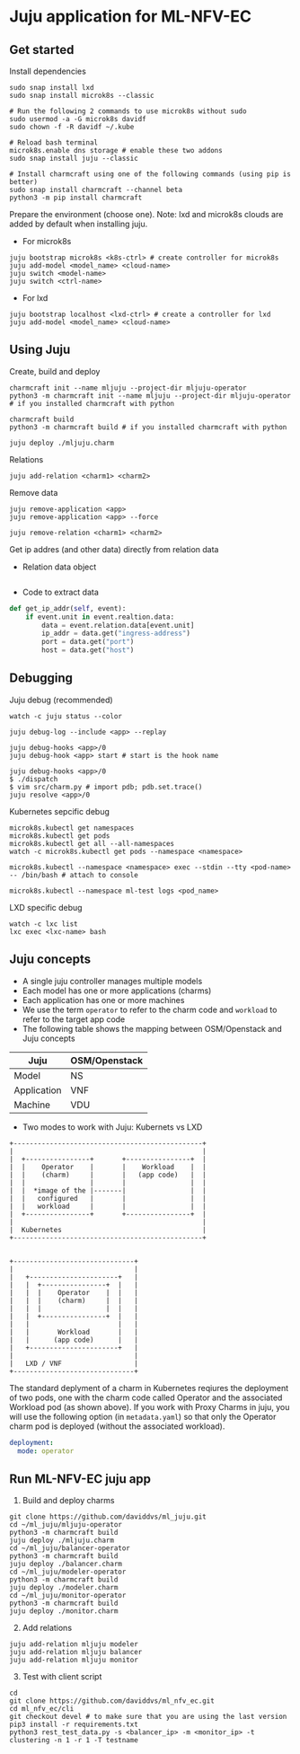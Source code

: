 # Juju application for ML-NFV-EC

## Get started
Install dependencies
```
sudo snap install lxd
sudo snap install microk8s --classic

# Run the following 2 commands to use microk8s without sudo
sudo usermod -a -G microk8s davidf
sudo chown -f -R davidf ~/.kube

# Reload bash terminal
microk8s.enable dns storage # enable these two addons
sudo snap install juju --classic

# Install charmcraft using one of the following commands (using pip is better)
sudo snap install charmcraft --channel beta
python3 -m pip install charmcraft
```


Prepare the environment (choose one).
Note: lxd and microk8s clouds are added by default when installing juju. 
- For microk8s
```
juju bootstrap microk8s <k8s-ctrl> # create controller for microk8s
juju add-model <model_name> <cloud-name>
juju switch <model-name>
juju switch <ctrl-name>
```

- For lxd
```
juju bootstrap localhost <lxd-ctrl> # create a controller for lxd
juju add-model <model_name> <cloud-name>
```

## Using Juju
Create, build and deploy
```
charmcraft init --name mljuju --project-dir mljuju-operator
python3 -m charmcraft init --name mljuju --project-dir mljuju-operator # if you installed charmcraft with python

charmcraft build
python3 -m charmcraft build # if you installed charmcraft with python

juju deploy ./mljuju.charm
```

Relations
```
juju add-relation <charm1> <charm2>
```

Remove data
```
juju remove-application <app>
juju remove-application <app> --force

juju remove-relation <charm1> <charm2>
```

Get ip addres (and other data) directly from relation data
- Relation data object
```
```

- Code to extract data

```python
def get_ip_addr(self, event):
    if event.unit in event.realtion.data:
        data = event.relation.data[event.unit]
        ip_addr = data.get("ingress-address")
        port = data.get("port")
        host = data.get("host")
```

## Debugging
Juju debug (recommended)
```
watch -c juju status --color

juju debug-log --include <app> --replay

juju debug-hooks <app>/0
juju debug-hook <app> start # start is the hook name

juju debug-hooks <app>/0
$ ./dispatch
$ vim src/charm.py # import pdb; pdb.set.trace()
juju resolve <app>/0
```

Kubernetes sepcific debug
```
microk8s.kubectl get namespaces
microk8s.kubectl get pods
microk8s.kubectl get all --all-namespaces
watch -c microk8s.kubectl get pods --namespace <namespace>

microk8s.kubectl --namespace <namespace> exec --stdin --tty <pod-name> -- /bin/bash # attach to console

microk8s.kubectl --namespace ml-test logs <pod_name>
```

LXD specific debug
```
watch -c lxc list
lxc exec <lxc-name> bash
```

## Juju concepts
- A single juju controller manages multiple models
- Each model has one or more applications (charms)
- Each application has one or more machines
- We use the term `operator` to refer to the charm code and `workload` to refer to the target app code
- The following table shows the mapping between OSM/Openstack and Juju concepts

|    Juju     | OSM/Openstack |
|-------------|---------------|
| Model       | NS            |
| Application | VNF           |
| Machine     | VDU           |

- Two modes to work with Juju: Kubernets vs LXD
 
```
+-----------------------------------------------+
|                                               |
|  +----------------+       +----------------+  |
|  |    Operator    |       |    Workload    |  |
|  |    (charm)     |       |   (app code)   |  |
|  |                |       |                |  |
|  |  *image of the |-------|                |  |
|  |   configured   |       |                |  |
|  |   workload     |       |                |  |
|  +----------------+       +----------------+  |
|                                               |
|  Kubernetes                                   |
+-----------------------------------------------+


+------------------------------+
|                              |
|   +----------------------+   |
|   |  +----------------+  |   |
|   |  |    Operator    |  |   |
|   |  |    (charm)     |  |   |
|   |  |                |  |   |
|   |  +----------------+  |   |
|   |                      |   |
|   |       Workload       |   |
|   |      (app code)      |   |
|   +----------------------+   |
|                              |
|   LXD / VNF                  |
+------------------------------+
```

The standard deplyment of a charm in Kubernetes reqiures the deployment of two pods, one with the charm code called Operator and the associated Workload pod (as shown above). If you work with Proxy Charms in juju, you will use the following option (in `metadata.yaml`) so that only the Operator charm pod is deployed (without the associated workload).
```yaml
deployment:
  mode: operator
```

## Run ML-NFV-EC juju app
1. Build and deploy charms
```
git clone https://github.com/daviddvs/ml_juju.git
cd ~/ml_juju/mljuju-operator
python3 -m charmcraft build
juju deploy ./mljuju.charm 
cd ~/ml_juju/balancer-operator
python3 -m charmcraft build
juju deploy ./balancer.charm 
cd ~/ml_juju/modeler-operator
python3 -m charmcraft build
juju deploy ./modeler.charm
cd ~/ml_juju/monitor-operator
python3 -m charmcraft build
juju deploy ./monitor.charm 
```

2. Add relations
```
juju add-relation mljuju modeler
juju add-relation mljuju balancer
juju add-relation mljuju monitor
```

3. Test with client script
```
cd
git clone https://github.com/daviddvs/ml_nfv_ec.git
cd ml_nfv_ec/cli
git checkout devel # to make sure that you are using the last version
pip3 install -r requirements.txt
python3 rest_test_data.py -s <balancer_ip> -m <monitor_ip> -t clustering -n 1 -r 1 -T testname
```
